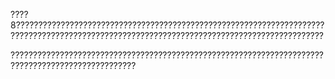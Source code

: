 ????8???????????????????????????????????????????????????????????????????????????????????????????????????????????????????????????????????????????

??????????????????????????????????????????????????????????????????????????????????????????????????
